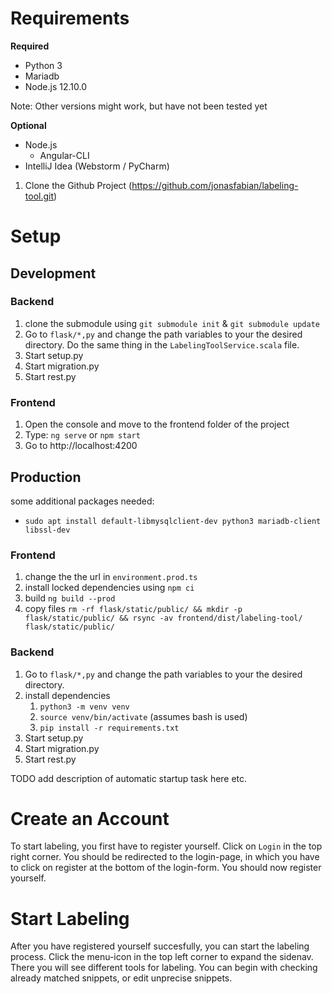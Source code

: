 # Requirements
**Required**
* Python 3
* Mariadb
* Node.js 12.10.0

Note: Other versions might work, but have not been tested yet

**Optional**
* Node.js
  * Angular-CLI
* IntelliJ Idea (Webstorm / PyCharm)

1. Clone the Github Project (https://github.com/jonasfabian/labeling-tool.git)

# Setup
## Development
### Backend
1. clone the submodule using `git submodule init` & `git submodule update` 
1. Go to `flask/*,py` and change the path variables to your the desired directory. Do the same thing in the `LabelingToolService.scala` file.
1. Start setup.py
1. Start migration.py
1. Start rest.py

### Frontend
1. Open the console and move to the frontend folder of the project
1. Type: `ng serve` or `npm start`
1. Go to http://localhost:4200

## Production
some additional packages needed:
* `sudo apt install default-libmysqlclient-dev python3 mariadb-client libssl-dev`
### Frontend
1. change the the url in `environment.prod.ts`
1. install locked dependencies using `npm ci`
1. build `ng build --prod`
1. copy files `rm -rf flask/static/public/ && mkdir -p flask/static/public/ && rsync -av frontend/dist/labeling-tool/ flask/static/public/`

### Backend

1. Go to `flask/*,py` and change the path variables to your the desired directory.
1. install dependencies 
   1. `python3 -m venv venv`
   1. `source venv/bin/activate` (assumes bash is used)
   1. `pip install -r requirements.txt`
1. Start setup.py
1. Start migration.py
1. Start rest.py

TODO add description of automatic startup task here etc.

# Create an Account
To start labeling, you first have to register yourself. Click on `Login` in the top right corner. You should be redirected to the login-page, in which you have to click on register at the bottom of the login-form. You should now register yourself.

# Start Labeling
After you have registered yourself succesfully, you can start the labeling process. Click the menu-icon in the top left corner to expand the sidenav. There you will see different tools for labeling. You can begin with checking already matched snippets, or edit unprecise snippets.
